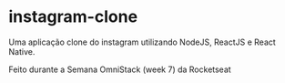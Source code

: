# instagram-clone
Uma aplicação clone do instagram utilizando NodeJS, ReactJS e React Native. 

Feito durante a Semana OmniStack (week 7) da Rocketseat
